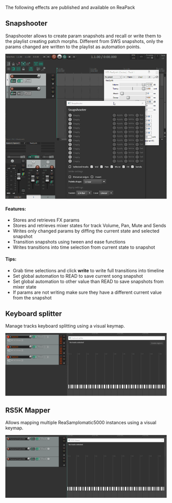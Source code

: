 The following effects are published and available on ReaPack

## Snapshooter

Snapshooter allows to create param snapshots and recall or write them to the playlist creating patch morphs.
Different from SWS snapshots, only the params changed are written to the playlist as automation points.

![](doc/snapshooter.gif)

#### Features:
  * Stores and retrieves FX params
  * Stores and retrieves mixer states for track Volume, Pan, Mute and Sends
  * Writes only changed params by diffing the current state and selected snapshot
  * Transition snapshots using tween and ease functions
  * Writes transitions into time selection from current state to snapshot

#### Tips:

  * Grab time selections and click **write** to write full transitions into timeline
  * Set global automation to READ to save current song snapshot
  * Set global automation to other value than READ to save snapshots from mixer state
  * If params are not writing make sure they have a different current value from the snapshot

## Keyboard splitter

Manage tracks keyboard splitting using a visual keymap.

![](doc/keyboard-splitter.gif)

## RS5K Mapper

Allows mapping multiple ReaSamplomatic5000 instances using a visual keymap.

![](doc/rs5kmapper.gif)
